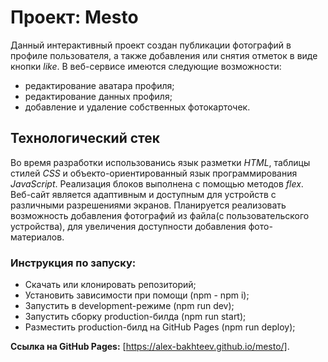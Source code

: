 # Проект: Mesto

Данный интерактивный проект создан публикации фотографий в профиле пользователя, а также добавления или снятия отметок в виде кнопки *like*.
В веб-сервисе имеются следующие возможности:
- редактирование аватара профиля;
- редактирование данных профиля;
- добавление и удаление собственных фотокарточек.

## Технологический стек
Во время разработки использованись язык разметки *HTML*, таблицы стилей *CSS* и объекто-ориентированный язык программирования *JavaScript*.
Реализация блоков выполнена с помощью методов *flex*.
Веб-сайт является адаптивным и доступным для устройств с различными разрешениями экранов.
Планируется реализовать возможность добавления фотографий из файла(с пользовательского устройства), для увеличения доступности добавления фото-материалов.

### Инструкция по запуску:
* Скачать или клонировать репозиторий;
* Установить зависимости при помощи (npm - npm i);
* Запустить в development-режиме (npm run dev);
* Запустить сборку production-билда (npm run start);
* Разместить production-билд на GitHub Pages (npm run deploy);


**Ссылка на GitHub Pages:** [https://alex-bakhteev.github.io/mesto/].
